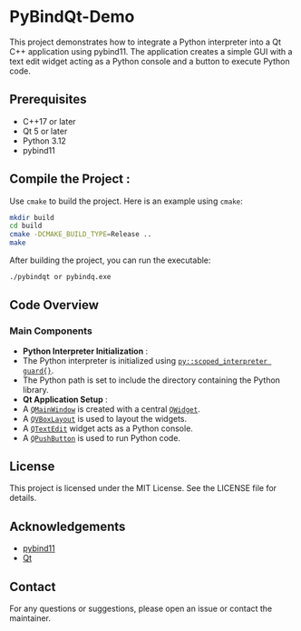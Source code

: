 # PyBindQt-Demo

This project demonstrates how to integrate a Python interpreter into a Qt C++ application using pybind11. The application creates a simple GUI with a text edit widget acting as a Python console and a button to execute Python code.


## Prerequisites

* C++17 or later
* Qt 5 or later
* Python 3.12
* pybind11

## **Compile the Project** :

Use  `cmake` to build the project. Here is an example using `cmake`:

```bash
mkdir build
cd build
cmake -DCMAKE_BUILD_TYPE=Release ..
make
```

After building the project, you can run the executable:

```bash
./pybindqt or pybindq.exe
```


## Code Overview

### Main Components

* **Python Interpreter Initialization** :
* The Python interpreter is initialized using [`py::scoped_interpreter guard{}`](vscode-file://vscode-app/x:/Utilities/VSCode/resources/app/out/vs/code/electron-sandbox/workbench/workbench.html "Go to definition").
* The Python path is set to include the directory containing the Python library.
* **Qt Application Setup** :
* A [`QMainWindow`](vscode-file://vscode-app/x:/Utilities/VSCode/resources/app/out/vs/code/electron-sandbox/workbench/workbench.html "Go to definition") is created with a central [`QWidget`](vscode-file://vscode-app/x:/Utilities/VSCode/resources/app/out/vs/code/electron-sandbox/workbench/workbench.html "Go to definition").
* A [`QVBoxLayout`](vscode-file://vscode-app/x:/Utilities/VSCode/resources/app/out/vs/code/electron-sandbox/workbench/workbench.html "Go to definition") is used to layout the widgets.
* A [`QTextEdit`](vscode-file://vscode-app/x:/Utilities/VSCode/resources/app/out/vs/code/electron-sandbox/workbench/workbench.html "Go to definition") widget acts as a Python console.
* A [`QPushButton`](vscode-file://vscode-app/x:/Utilities/VSCode/resources/app/out/vs/code/electron-sandbox/workbench/workbench.html "Go to definition") is used to run Python code.

## License

This project is licensed under the MIT License. See the LICENSE file for details.


## Acknowledgements

* [pybind11](vscode-file://vscode-app/x:/Utilities/VSCode/resources/app/out/vs/code/electron-sandbox/workbench/workbench.html "https://github.com/pybind/pybind11")
* [Qt](vscode-file://vscode-app/x:/Utilities/VSCode/resources/app/out/vs/code/electron-sandbox/workbench/workbench.html "https://www.qt.io/")

## Contact

For any questions or suggestions, please open an issue or contact the maintainer.
